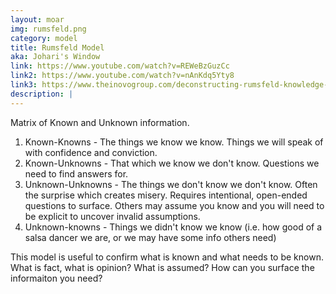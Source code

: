 ```yaml
---
layout: moar
img: rumsfeld.png
category: model
title: Rumsfeld Model 
aka: Johari's Window
link: https://www.youtube.com/watch?v=REWeBzGuzCc
link2: https://www.youtube.com/watch?v=nAnKdq5Yty8
link3: https://www.theinovogroup.com/deconstructing-rumsfeld-knowledge-and-ignorance-in-the-age-of-innovation/
description: |
---
```

 Matrix of Known and Unknown information.
1) Known-Knowns - The things we know we know. Things we will speak of with confidence and conviction. 
2) Known-Unknowns - That which we know we don't know.  Questions we need to find answers for.
3) Unknown-Unknowns - The things we don't know we don't know.  Often the surprise which creates misery. Requires intentional, open-ended questions to surface. Others may assume you know and you will need to be explicit to uncover invalid assumptions.
4) Unknown-knowns - Things we didn't know we know (i.e. how good of a salsa dancer we are, or we may have some info others need)

This model is useful to confirm what is known and what needs to be known.  What is fact, what is opinion?  What is assumed? How can you surface the informaiton you need?
